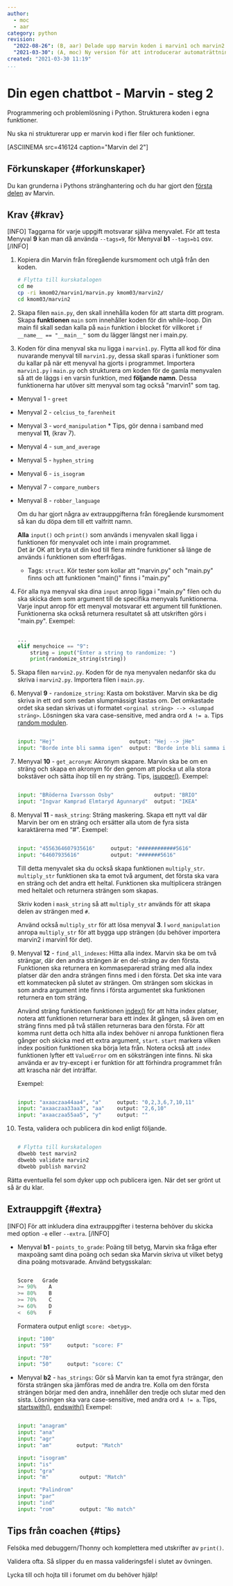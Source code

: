 ```yaml
---
author:
  - moc
  - aar
category: python
revision:
  "2022-08-26": (B, aar) Delade upp marvin koden i marvin1 och marvin2 moduler.
  "2021-03-30": (A, moc) Ny version för att introducerar automaträttning.
created: "2021-03-30 11:19"
...
```

Din egen chattbot - Marvin - steg 2
==================================

Programmering och problemlösning i Python. Strukturera koden i egna funktioner.

<!--more-->

Nu ska ni strukturerar upp er marvin kod i fler filer och funktioner.

[ASCIINEMA src=416124 caption="Marvin del 2"]


<!-- Introduktion {#intro}
-----------------------

-->


Förkunskaper {#forkunskaper}
-----------------------

Du kan grunderna i Pythons stränghantering och du har gjort den [första delen](uppgift/din-egen-chattbot-marvin-steg-1-v3) av Marvin.



Krav {#krav}
-----------------------
[INFO]
Taggarna för varje uppgift motsvarar själva menyvalet. För att testa Menyval **9** kan man då använda `--tags=9`, för Menyval **b1** `--tags=b1` osv.
[/INFO]


1. Kopiera din Marvin från föregående kursmoment och utgå från den koden.

    ```bash
    # Flytta till kurskatalogen
    cd me
    cp -ri kmom02/marvin1/marvin.py kmom03/marvin2/
    cd kmom03/marvin2
    ```

2. Skapa filen `main.py`, den skall innehålla koden för att starta ditt program. Skapa **funktionen** `main` som innehåller koden för din while-loop. Din main fil skall sedan kalla på `main` funktion i blocket för villkoret `if __name__ == "__main__"` som du lägger längst ner i main.py.

3. Koden för dina menyval ska nu ligga i `marvin1.py`. Flytta all kod för dina nuvarande menyval till `marvin1.py`, dessa skall sparas i funktioner som du kallar på när ett menyval ha gjorts i programmet. Importera `marvin1.py` i `main.py` och strukturera om koden för de gamla menyvalen så att de läggs i en varsin funktion, med **följande namn**. Dessa funktionerna har utöver sitt menyval som tag också "marvin1" som tag.
  * Menyval 1 - `greet`
  * Menyval 2 - `celcius_to_farenheit`
  * Menyval 3 - `word_manipulation` * Tips, gör denna i samband med menyval **11**, (krav 7).
  * Menyval 4 - `sum_and_average`
  * Menyval 5 - `hyphen_string`
  * Menyval 6 - `is_isogram`
  * Menyval 7 - `compare_numbers`
  * Menyval 8 - `robber_language`

    Om du har gjort några av extrauppgifterna från föregående kursmoment så kan du döpa dem till ett valfritt namn.

    **Alla** `input()` och `print()` som används i menyvalen skall ligga i funktionen för menyvalet och inte i main programmet.  
    Det är OK att bryta ut din kod till flera mindre funktioner så länge de används i funktionen som efterfrågas.


    - Tags: `struct`. Kör tester som kollar att "marvin.py" och "main.py" finns och att funktionen "main()" finns i "main.py"



4. För alla nya menyval ska dina `input` anrop ligga i "main.py" filen och du ska skicka dem som argument till de specifika menyvals funktionerna. Varje input anrop för ett menyval motsvarar ett argument till funktionen. Funktionerna ska också returnera resultatet så att utskriften görs i "main.py". Exempel:

    ```python

    ...
    elif menychoice == "9":
        string = input("Enter a string to randomize: ")
        print(randomize_string(string))
    ```

5. Skapa filen `marvin2.py`. Koden för de nya menyvalen nedanför ska du skriva i `marvin2.py`. Importera filen i `main.py`.


5. Menyval **9** - `randomize_string`: Kasta om bokstäver. Marvin ska be dig skriva in ett ord som sedan slumpmässigt kastas om. Det omkastade ordet ska sedan skrivas ut i formatet `<orginal sträng> --> <slumpad sträng>`. Lösningen ska vara case-sensitive, med andra ord `A != a`. Tips [random modulen](https://docs.python.org/3.8/library/random.html).

    ```python

    input: "Hej"                        output: "Hej --> jHe"
    input: "Borde inte bli samma igen"  output: "Borde inte bli samma igen --> eel gn rtm dBmibo saiiane"
    ```

6. Menyval **10** - `get_acronym`: Akronym skapare. Marvin ska be om en sträng och skapa en akronym för den genom att plocka ut alla stora bokstäver och sätta ihop till en ny sträng. Tips, [isupper()](https://docs.python.org/3/library/stdtypes.html#str.isupper). Exempel:
    
    ```python

    input: "BRöderna Ivarsson Osby"             output: "BRIO"
    input: "Ingvar Kamprad Elmtaryd Agunnaryd"  output: "IKEA"
    ```

7. Menyval **11** - `mask_string`: Sträng maskering. Skapa ett nytt val där Marvin ber om en sträng och ersätter alla utom de fyra sista karaktärerna med “#”. Exempel:

    ```python

    input: "4556364607935616"     output: "############5616"
    input: "64607935616"          output: "#######5616"
    ```

    Till detta menyvalet ska du också skapa funktionen `multiply_str`. `multiply_str` funktionen ska ta emot två argument, det första ska vara en sträng och det andra ett heltal. Funktionen ska multiplicera strängen med heltalet och returnera strängen som skapas.

    Skriv koden i `mask_string` så att `multiply_str` används för att skapa delen av strängen med `#`.

    Använd också `multiply_str` för att lösa menyval **3**. I `word_manipulation` anropa `multiply_str` för att bygga upp strängen (du behöver importera marvin2 i marvin1 för det).



8. Menyval **12** - `find_all_indexes`: Hitta alla index. Marvin ska be om två strängar, där den andra strängen är en del-sträng av den första. Funktionen ska returnera en kommaseparerad sträng med  alla index platser där den andra strängen finns med i den första. Det ska inte vara ett kommatecken på slutet av strängen. Om strängen som skickas in som andra argument inte finns i första argumentet ska funktionen returnera en tom sträng.

    Använd sträng funktionen funktionen [index()](https://docs.python.org/3/library/stdtypes.html#str.index) för att hitta index platser, notera att funktionen returnerar bara ett index åt gången, så även om en sträng finns med på två ställen returneras bara den första. För att komma runt detta och hitta alla index behöver ni anropa funktionen flera gånger och skicka med ett extra argument, `start`. `start` markera vilken index position funktionen ska börja leta från. Notera också att `index` funktionen lyfter ett `ValueError` om en söksträngen inte finns. Ni ska använda er av try-except i er funktion för att förhindra programmet från att krascha när det inträffar.

    Exempel:

    ```python

    input: "axaaczaa44aa4", "a"     output: "0,2,3,6,7,10,11"
    input: "axaaczaa33aa3", "aa"    output: "2,6,10"
    input: "axaaczaa55aa5", "y"     output: ""
    ```


9. Testa, validera och publicera din kod enligt följande.

    ```bash

    # Flytta till kurskatalogen
    dbwebb test marvin2
    dbwebb validate marvin2
    dbwebb publish marvin2
    ```

Rätta eventuella fel som dyker upp och publicera igen. När det ser grönt ut så är du klar.



Extrauppgift {#extra}
-----------------------
[INFO]
För att inkludera dina extrauppgifter i testerna behöver du skicka med option `-e` eller `--extra`.
[/INFO]


* Menyval **b1** - `points_to_grade`: Poäng till betyg, Marvin ska fråga efter maxpoäng samt dina poäng och sedan ska Marvin skriva ut vilket betyg dina poäng motsvarade. Använd betygsskalan:

    ```python

    Score   Grade
    >= 90%    A
    >= 80%    B
    >= 70%    C
    >= 60%    D
    <  60%    F
    ```

    Formatera output enligt `score: <betyg>`.

    ```python
    input: "100"
    input: "59"     output: "score: F"

    input: "70"
    input: "50"     output: "score: C"
    ```

* Menyval **b2** - `has_strings`: Gör så Marvin kan ta emot fyra strängar, den första strängen ska jämföras med de andra tre. Kolla om den första strängen börjar med den andra, innehåller den tredje och slutar med den sista. Lösningen ska vara case-sensitive, med andra ord `A != a`. Tips, [startswith()](https://docs.python.org/3/library/stdtypes.html#str.startswith), [endswith()](https://docs.python.org/3/library/stdtypes.html#str.endswith) Exempel:

    ```python

    input: "anagram"
    input: "ana"
    input: "agr"
    input: "am"        output: "Match"

    input: "isogram"
    input: "is"
    input: "gra"
    input: "m"          output: "Match"

    input: "Palindrom"
    input: "par"
    input: "ind"
    input: "rom"        output: "No match"
    ```


Tips från coachen {#tips}
-----------------------

Felsöka med debuggern/Thonny och komplettera med utskrifter av `print()`.

Validera ofta. Så slipper du en massa valideringsfel i slutet av övningen.

Lycka till och hojta till i forumet om du behöver hjälp!
